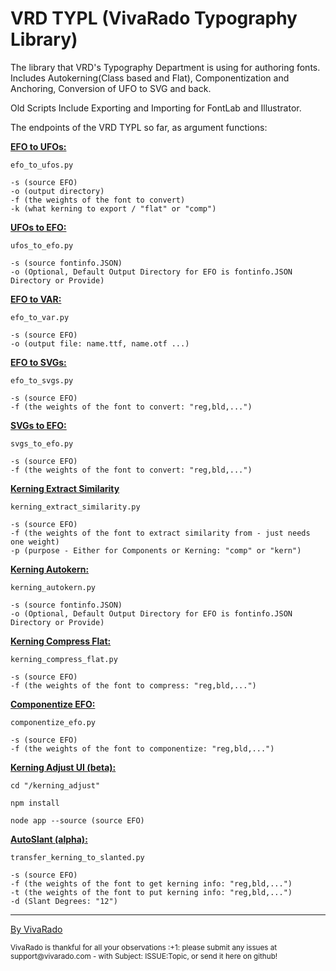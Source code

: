 VRD TYPL (VivaRado Typography Library)
===================

The library that VRD's Typography Department is using for authoring fonts.
Includes Autokerning(Class based and Flat), Componentization and Anchoring, Conversion of UFO to SVG and back.

Old Scripts Include
Exporting and Importing for FontLab and Illustrator.

The endpoints of the VRD TYPL so far, as argument functions:  

[**EFO to UFOs:**](https://github.com/VivaRado/VRD-Typography-Library/tree/master/Lib/efo)
```
efo_to_ufos.py

-s (source EFO)  
-o (output directory)
-f (the weights of the font to convert)  
-k (what kerning to export / "flat" or "comp")
```
[**UFOs to EFO:**](https://github.com/VivaRado/VRD-Typography-Library/tree/master/Lib/efo)
```
ufos_to_efo.py

-s (source fontinfo.JSON)
-o (Optional, Default Output Directory for EFO is fontinfo.JSON Directory or Provide)
```
[**EFO to VAR:**](https://github.com/VivaRado/VRD-Typography-Library/tree/master/Lib/efo)
```
efo_to_var.py

-s (source EFO)
-o (output file: name.ttf, name.otf ...)
```
[**EFO to SVGs:**](https://github.com/VivaRado/VRD-Typography-Library/tree/master/Lib/efo)
```
efo_to_svgs.py

-s (source EFO)  
-f (the weights of the font to convert: "reg,bld,...")  
```
[**SVGs to EFO:**](https://github.com/VivaRado/VRD-Typography-Library/tree/master/Lib/efo)
```
svgs_to_efo.py

-s (source EFO)  
-f (the weights of the font to convert: "reg,bld,...")  
```
[**Kerning Extract Similarity**](https://github.com/VivaRado/VRD-Typography-Library/tree/master/Lib/similarity_extractor)
```
kerning_extract_similarity.py

-s (source EFO)  
-f (the weights of the font to extract similarity from - just needs one weight)  
-p (purpose - Either for Components or Kerning: "comp" or "kern")
```
[**Kerning Autokern:**](https://github.com/VivaRado/VRD-Typography-Library/tree/master/Lib/kerning)
```
kerning_autokern.py

-s (source fontinfo.JSON)  
-o (Optional, Default Output Directory for EFO is fontinfo.JSON Directory or Provide) 
```
[**Kerning Compress Flat:**](https://github.com/VivaRado/VRD-Typography-Library/tree/master/Lib/compress_kerning)
```
kerning_compress_flat.py

-s (source EFO)  
-f (the weights of the font to compress: "reg,bld,...") 
```
[**Componentize EFO:**](https://github.com/VivaRado/VRD-Typography-Library/tree/master/Lib/components)
```
componentize_efo.py

-s (source EFO)  
-f (the weights of the font to componentize: "reg,bld,...")
```
[**Kerning Adjust UI (beta):**](https://github.com/VivaRado/VRD-Typography-Library/tree/master/Lib/kerning_adjust)
```
cd "/kerning_adjust"

npm install

node app --source (source EFO)
```
[**AutoSlant (alpha):**](https://github.com/VivaRado/VRD-Typography-Library/tree/master/Lib/generic/transfer_kerning_to_slanted.pdf)
```
transfer_kerning_to_slanted.py

-s (source EFO)  
-f (the weights of the font to get kerning info: "reg,bld,...")
-t (the weights of the font to put kerning info: "reg,bld,...")
-d (Slant Degrees: "12")
```
------

[By VivaRado](https://www.vivarado.com)

<sup>
VivaRado is thankful for all your observations :+1: please submit any issues at support@vivarado.com - with Subject: ISSUE:Topic, or send it here on github!
</sup>
